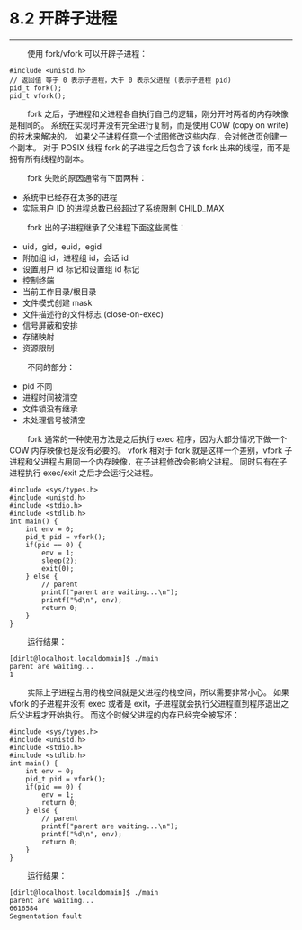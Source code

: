 # 8.2 开辟子进程
***

&emsp;&emsp;
使用 fork/vfork 可以开辟子进程：

    #include <unistd.h>
    // 返回值 等于 0 表示子进程，大于 0 表示父进程 (表示子进程 pid)
    pid_t fork();
    pid_t vfork();

&emsp;&emsp;
fork 之后，子进程和父进程各自执行自己的逻辑，刚分开时两者的内存映像是相同的。
系统在实现时并没有完全进行复制，而是使用 COW (copy on write) 的技术来解决的。
如果父子进程任意一个试图修改这些内存，会对修改页创建一个副本。
对于 POSIX 线程 fork 的子进程之后包含了该 fork 出来的线程，而不是拥有所有线程的副本。

&emsp;&emsp;
fork 失败的原因通常有下面两种：

+ 系统中已经存在太多的进程
+ 实际用户 ID 的进程总数已经超过了系统限制 CHILD\_MAX

&emsp;&emsp;
fork 出的子进程继承了父进程下面这些属性：

+ uid，gid，euid，egid
+ 附加组 id，进程组 id，会话 id
+ 设置用户 id 标记和设置组 id 标记
+ 控制终端
+ 当前工作目录/根目录
+ 文件模式创建 mask
+ 文件描述符的文件标志 (close-on-exec)
+ 信号屏蔽和安排
+ 存储映射
+ 资源限制

&emsp;&emsp;
不同的部分：

+ pid 不同
+ 进程时间被清空
+ 文件锁没有继承
+ 未处理信号被清空

&emsp;&emsp;
fork 通常的一种使用方法是之后执行 exec 程序，因为大部分情况下做一个 COW 内存映像也是没有必要的。
vfork 相对于 fork 就是这样一个差别，vfork 子进程和父进程占用同一个内存映像，在子进程修改会影响父进程。
同时只有在子进程执行 exec/exit 之后才会运行父进程。

    #include <sys/types.h>
    #include <unistd.h>
    #include <stdio.h>
    #include <stdlib.h>
    int main() {
        int env = 0;
        pid_t pid = vfork();
        if(pid == 0) {
            env = 1;
            sleep(2);
            exit(0);
        } else { 
            // parent
            printf("parent are waiting...\n");
            printf("%d\n", env);
            return 0;
        }
    }

&emsp;&emsp;
运行结果：

    [dirlt@localhost.localdomain]$ ./main
    parent are waiting...
    1

&emsp;&emsp;
实际上子进程占用的栈空间就是父进程的栈空间，所以需要非常小心。
如果 vfork 的子进程并没有 exec 或者是 exit，子进程就会执行父进程直到程序退出之后父进程才开始执行。
而这个时候父进程的内存已经完全被写坏：

    #include <sys/types.h>
    #include <unistd.h>
    #include <stdio.h>
    #include <stdlib.h>
    int main() {
        int env = 0;
        pid_t pid = vfork();
        if(pid == 0) {
            env = 1;
            return 0;
        } else { 
            // parent
            printf("parent are waiting...\n");
            printf("%d\n", env);
            return 0;
        }
    }

&emsp;&emsp;
运行结果：

    [dirlt@localhost.localdomain]$ ./main
    parent are waiting...
    6616584
    Segmentation fault